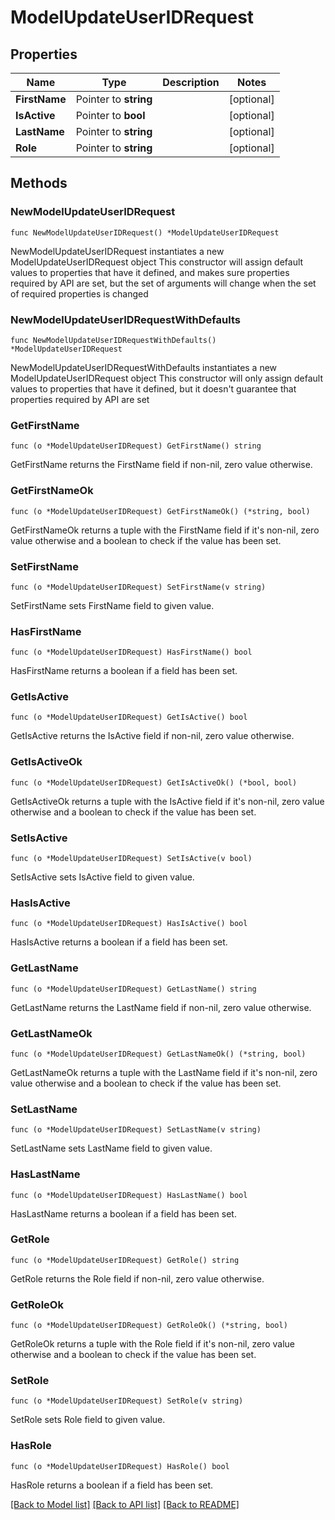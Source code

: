 # ModelUpdateUserIDRequest

## Properties

Name | Type | Description | Notes
------------ | ------------- | ------------- | -------------
**FirstName** | Pointer to **string** |  | [optional] 
**IsActive** | Pointer to **bool** |  | [optional] 
**LastName** | Pointer to **string** |  | [optional] 
**Role** | Pointer to **string** |  | [optional] 

## Methods

### NewModelUpdateUserIDRequest

`func NewModelUpdateUserIDRequest() *ModelUpdateUserIDRequest`

NewModelUpdateUserIDRequest instantiates a new ModelUpdateUserIDRequest object
This constructor will assign default values to properties that have it defined,
and makes sure properties required by API are set, but the set of arguments
will change when the set of required properties is changed

### NewModelUpdateUserIDRequestWithDefaults

`func NewModelUpdateUserIDRequestWithDefaults() *ModelUpdateUserIDRequest`

NewModelUpdateUserIDRequestWithDefaults instantiates a new ModelUpdateUserIDRequest object
This constructor will only assign default values to properties that have it defined,
but it doesn't guarantee that properties required by API are set

### GetFirstName

`func (o *ModelUpdateUserIDRequest) GetFirstName() string`

GetFirstName returns the FirstName field if non-nil, zero value otherwise.

### GetFirstNameOk

`func (o *ModelUpdateUserIDRequest) GetFirstNameOk() (*string, bool)`

GetFirstNameOk returns a tuple with the FirstName field if it's non-nil, zero value otherwise
and a boolean to check if the value has been set.

### SetFirstName

`func (o *ModelUpdateUserIDRequest) SetFirstName(v string)`

SetFirstName sets FirstName field to given value.

### HasFirstName

`func (o *ModelUpdateUserIDRequest) HasFirstName() bool`

HasFirstName returns a boolean if a field has been set.

### GetIsActive

`func (o *ModelUpdateUserIDRequest) GetIsActive() bool`

GetIsActive returns the IsActive field if non-nil, zero value otherwise.

### GetIsActiveOk

`func (o *ModelUpdateUserIDRequest) GetIsActiveOk() (*bool, bool)`

GetIsActiveOk returns a tuple with the IsActive field if it's non-nil, zero value otherwise
and a boolean to check if the value has been set.

### SetIsActive

`func (o *ModelUpdateUserIDRequest) SetIsActive(v bool)`

SetIsActive sets IsActive field to given value.

### HasIsActive

`func (o *ModelUpdateUserIDRequest) HasIsActive() bool`

HasIsActive returns a boolean if a field has been set.

### GetLastName

`func (o *ModelUpdateUserIDRequest) GetLastName() string`

GetLastName returns the LastName field if non-nil, zero value otherwise.

### GetLastNameOk

`func (o *ModelUpdateUserIDRequest) GetLastNameOk() (*string, bool)`

GetLastNameOk returns a tuple with the LastName field if it's non-nil, zero value otherwise
and a boolean to check if the value has been set.

### SetLastName

`func (o *ModelUpdateUserIDRequest) SetLastName(v string)`

SetLastName sets LastName field to given value.

### HasLastName

`func (o *ModelUpdateUserIDRequest) HasLastName() bool`

HasLastName returns a boolean if a field has been set.

### GetRole

`func (o *ModelUpdateUserIDRequest) GetRole() string`

GetRole returns the Role field if non-nil, zero value otherwise.

### GetRoleOk

`func (o *ModelUpdateUserIDRequest) GetRoleOk() (*string, bool)`

GetRoleOk returns a tuple with the Role field if it's non-nil, zero value otherwise
and a boolean to check if the value has been set.

### SetRole

`func (o *ModelUpdateUserIDRequest) SetRole(v string)`

SetRole sets Role field to given value.

### HasRole

`func (o *ModelUpdateUserIDRequest) HasRole() bool`

HasRole returns a boolean if a field has been set.


[[Back to Model list]](../README.md#documentation-for-models) [[Back to API list]](../README.md#documentation-for-api-endpoints) [[Back to README]](../README.md)


